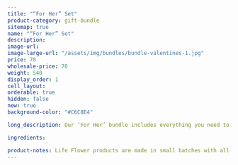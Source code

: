 ```yaml
---
title: "“For Her” Set"
product-category: gift-bundle
sitemap: true
name: "“For Her” Set"
description:
image-url:
image-large-url: "/assets/img/bundles/bundle-valentines-1.jpg"
price: 70
wholesale-price: 70
weight: 540
display_order: 1
cell_layout:
orderable: true
hidden: false
new: true
background-color: "#C6C8E4"

long_description: Our ‘For Her’ bundle includes everything you need to surprise your partner (or yourself) with luxurious all natural self-care staples. Featuring the brand new Goddess cramp Relief Balm, the Unconditional Love Bomb and our aphrodisiacal, organic flower & crystal-infused Gypsy Massage Oil.

ingredients:

product-notes: Life Flower products are made in small batches with all-natural and boutique ingredients. Most orders are processed within 3 days of being placed.
---
```

